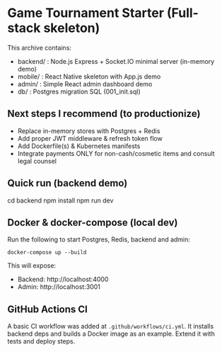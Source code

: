 # Game Tournament Starter (Full-stack skeleton)

This archive contains:
- backend/ : Node.js Express + Socket.IO minimal server (in-memory demo)
- mobile/  : React Native skeleton with App.js demo
- admin/   : Simple React admin dashboard demo
- db/      : Postgres migration SQL (001_init.sql)

## Next steps I recommend (to productionize)
- Replace in-memory stores with Postgres + Redis
- Add proper JWT middleware & refresh token flow
- Add Dockerfile(s) & Kubernetes manifests
- Integrate payments ONLY for non-cash/cosmetic items and consult legal counsel

## Quick run (backend demo)
cd backend
npm install
npm run dev

## Docker & docker-compose (local dev)
Run the following to start Postgres, Redis, backend and admin:
```
docker-compose up --build
```
This will expose:
- Backend: http://localhost:4000
- Admin: http://localhost:3001

## GitHub Actions CI
A basic CI workflow was added at `.github/workflows/ci.yml`. It installs backend deps and builds a Docker image as an example. Extend it with tests and deploy steps.

